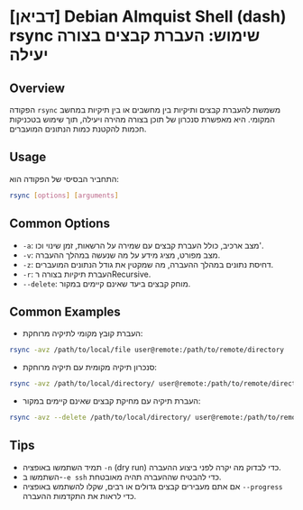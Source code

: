# [דביאן] Debian Almquist Shell (dash) rsync שימוש: העברת קבצים בצורה יעילה

## Overview
הפקודה `rsync` משמשת להעברת קבצים ותיקיות בין מחשבים או בין תיקיות במחשב המקומי. היא מאפשרת סנכרון של תוכן בצורה מהירה ויעילה, תוך שימוש בטכניקות חכמות להקטנת כמות הנתונים המועברים.

## Usage
התחביר הבסיסי של הפקודה הוא:
```bash
rsync [options] [arguments]
```

## Common Options
- `-a`: מצב ארכיב, כולל העברת קבצים עם שמירה על הרשאות, זמן שינוי וכו'.
- `-v`: מצב מפורט, מציג מידע על מה שנעשה במהלך ההעברה.
- `-z`: דחיסת נתונים במהלך ההעברה, מה שמקטין את גודל הנתונים המועברים.
- `-r`: העברת תיקיות בצורה רRecursive.
- `--delete`: מוחק קבצים ביעד שאינם קיימים במקור.

## Common Examples
- העברת קובץ מקומי לתיקיה מרוחקת:
```bash
rsync -avz /path/to/local/file user@remote:/path/to/remote/directory
```

- סנכרון תיקיה מקומית עם תיקיה מרוחקת:
```bash
rsync -avz /path/to/local/directory/ user@remote:/path/to/remote/directory/
```

- העברת תיקיה עם מחיקת קבצים שאינם קיימים במקור:
```bash
rsync -avz --delete /path/to/local/directory/ user@remote:/path/to/remote/directory/
```

## Tips
- תמיד השתמשו באופציה `-n` (dry run) כדי לבדוק מה יקרה לפני ביצוע ההעברה.
- השתמשו ב-`-e ssh` כדי להבטיח שההעברה תהיה מאובטחת.
- אם אתם מעבירים קבצים גדולים או רבים, שקלו להשתמש באופציה `--progress` כדי לראות את התקדמות ההעברה.